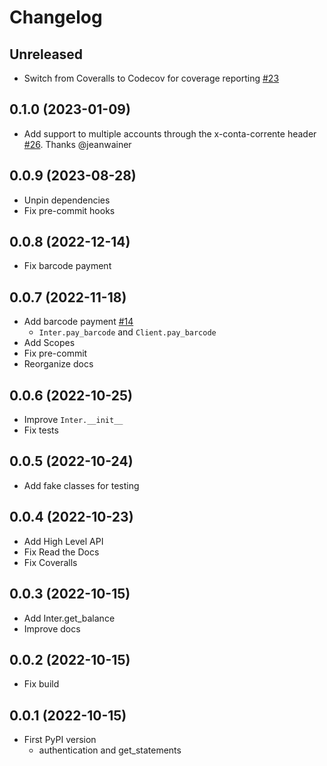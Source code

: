 # Changelog

## Unreleased
- Switch from Coveralls to Codecov for coverage reporting [#23](https://github.com/lucasrcezimbra/bancointer/issues/23)

## 0.1.0 (2023-01-09)
- Add support to multiple accounts through the x-conta-corrente header [#26](https://github.com/lucasrcezimbra/bancointer/pull/26). Thanks @jeanwainer


## 0.0.9 (2023-08-28)
- Unpin dependencies
- Fix pre-commit hooks


## 0.0.8 (2022-12-14)
- Fix barcode payment


## 0.0.7 (2022-11-18)
- Add barcode payment [#14](https://github.com/lucasrcezimbra/bancointer/issues/14)
  * `Inter.pay_barcode` and `Client.pay_barcode`
- Add Scopes
- Fix pre-commit
- Reorganize docs


## 0.0.6 (2022-10-25)
- Improve `Inter.__init__`
- Fix tests


## 0.0.5 (2022-10-24)
- Add fake classes for testing


## 0.0.4 (2022-10-23)
- Add High Level API
- Fix Read the Docs
- Fix Coveralls


## 0.0.3 (2022-10-15)
- Add Inter.get_balance
- Improve docs


## 0.0.2 (2022-10-15)
- Fix build


## 0.0.1 (2022-10-15)
- First PyPI version
    * authentication and get_statements
